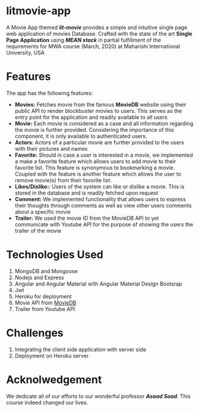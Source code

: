 # litmovie-app
A Movie App themed _**lit-movie**_ provides a simple and intuitive single page web application of movies Database. Crafted with the state of the art **Single Page Application** using _**MEAN stack**_ in partial fulfillment of the requirements for MWA course (March, 2020) at Maharishi International University, USA

# Features
The app has the following features:
*   **Movies:** Fetches movie from the famous **MovieDB** website using their public API to render blockbuster movies to users. This serves as the entry point for the application and readily available to all users
*   **Movie:** Each movie is considered as a case and all information regarding the movie is further provided. Considering the importance of this component, it is only available to authenticated users. 
*	**Actors**: Actors of a particular movie are further provided to the users with their pictures and names
*	**Favorite:** Should in case a user is interested in a movie, we implemented a make a favorite feature which allows users to add movie to their favorite list. This feature is synonymous to bookmarking a movie. Coupled with the feature is another feature which allows the user to remove movie(s) from their favorite list.
*   **Likes/Dislike:**: Users of the system can like or dislike a movie. This is stored in the database and is readily fetched upon request
*	**Comment:** We implemented functionality that allows users to express their thoughts through comments as well as view other users comments about a specific movie
*	**Trailer:** We used the movie ID from the MovieDB API to yet communicate with Youtube API for the purpose of showing the users the trailer of the movie 

# Technologies Used 
1. MongoDB and Mongoose
1. Nodejs and Express
1. Angular and Angular Material with Angular Material Design Bootsrap 
1. Jwt
1. Heroku for deployment 
1. Movie API from [MovieDB](https://www.themoviedb.org/settings/api)
1. Trailer from Youtube API


# Challenges 
1. Integrating the client side application with server side 
1. Deployment on Heroku server


# Acknolwedgement 
We dedicate all of our efforts to our wonderful professor _**Asaad Saad**_. This course indeed changed our lives. 